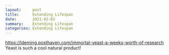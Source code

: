 ```yaml
---
layout:     post
title:      Extending Lifespan
date:       2021-02-03
summary:    Extending Lifespan
categories: Extending Lifespan
---
```

https://ldeming.posthaven.com/immortal-yeast-a-weeks-worth-of-research
Yeast is such a cool natural product!

